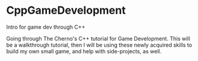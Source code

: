 # CppGameDevelopment
Intro for game dev through C++

Going through The Cherno's C++ tutorial for Game Development. This will be a walkthrough tutorial, then I will be using these newly acquired skills to build my own small game, and help with side-projects, as well. 
